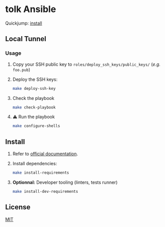# tolk Ansible

Quickjump: [install](#install)

## Local Tunnel

### Usage

1. Copy your SSH public key to `roles/deploy_ssh_keys/public_keys/` (_e.g._ `foo.pub`)
1. Deploy the SSH keys:

      ```sh
      make deploy-ssh-key
      ```

1. Check the playbook

      ```sh
      make check-playbook
      ```

1. :warning: Run the playbook

      ```sh
      make configure-shells
      ```

## Install

1. Refer to [official documentation](https://docs.ansible.com/ansible/latest/installation_guide/intro_installation.html).
2. Install dependencies:

      ```sh
      make install-requirements
      ```

3. **Optionnal:** Developer tooling (linters, tests runner)

      ```sh
      make install-dev-requirements
      ```

## License

[MIT][MIT]

[MIT]: https://mit-license.org/
